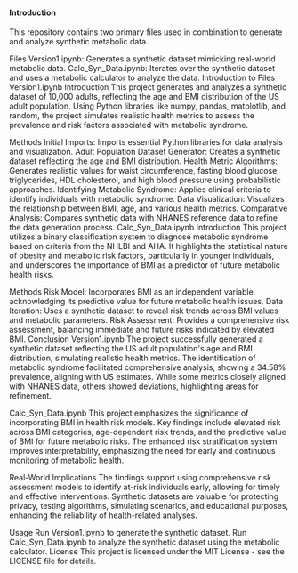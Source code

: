 #### **Introduction**
This repository contains two primary files used in combination to generate and analyze synthetic metabolic data.

Files
Version1.ipynb: Generates a synthetic dataset mimicking real-world metabolic data.
Calc_Syn_Data.ipynb: Iterates over the synthetic dataset and uses a metabolic calculator to analyze the data.
Introduction to Files
Version1.ipynb
Introduction
This project generates and analyzes a synthetic dataset of 10,000 adults, reflecting the age and BMI distribution of the US adult population. Using Python libraries like numpy, pandas, matplotlib, and random, the project simulates realistic health metrics to assess the prevalence and risk factors associated with metabolic syndrome.

Methods
Initial Imports: Imports essential Python libraries for data analysis and visualization.
Adult Population Dataset Generator: Creates a synthetic dataset reflecting the age and BMI distribution.
Health Metric Algorithms: Generates realistic values for waist circumference, fasting blood glucose, triglycerides, HDL cholesterol, and high blood pressure using probabilistic approaches.
Identifying Metabolic Syndrome: Applies clinical criteria to identify individuals with metabolic syndrome.
Data Visualization: Visualizes the relationship between BMI, age, and various health metrics.
Comparative Analysis: Compares synthetic data with NHANES reference data to refine the data generation process.
Calc_Syn_Data.ipynb
Introduction
This project utilizes a binary classification system to diagnose metabolic syndrome based on criteria from the NHLBI and AHA. It highlights the statistical nature of obesity and metabolic risk factors, particularly in younger individuals, and underscores the importance of BMI as a predictor of future metabolic health risks.

Methods
Risk Model: Incorporates BMI as an independent variable, acknowledging its predictive value for future metabolic health issues.
Data Iteration: Uses a synthetic dataset to reveal risk trends across BMI values and metabolic parameters.
Risk Assessment: Provides a comprehensive risk assessment, balancing immediate and future risks indicated by elevated BMI.
Conclusion
Version1.ipynb
The project successfully generated a synthetic dataset reflecting the US adult population's age and BMI distribution, simulating realistic health metrics. The identification of metabolic syndrome facilitated comprehensive analysis, showing a 34.58% prevalence, aligning with US estimates. While some metrics closely aligned with NHANES data, others showed deviations, highlighting areas for refinement.

Calc_Syn_Data.ipynb
This project emphasizes the significance of incorporating BMI in health risk models. Key findings include elevated risk across BMI categories, age-dependent risk trends, and the predictive value of BMI for future metabolic risks. The enhanced risk stratification system improves interpretability, emphasizing the need for early and continuous monitoring of metabolic health.

Real-World Implications
The findings support using comprehensive risk assessment models to identify at-risk individuals early, allowing for timely and effective interventions. Synthetic datasets are valuable for protecting privacy, testing algorithms, simulating scenarios, and educational purposes, enhancing the reliability of health-related analyses.

Usage
Run Version1.ipynb to generate the synthetic dataset.
Run Calc_Syn_Data.ipynb to analyze the synthetic dataset using the metabolic calculator.
License
This project is licensed under the MIT License - see the LICENSE file for details.
